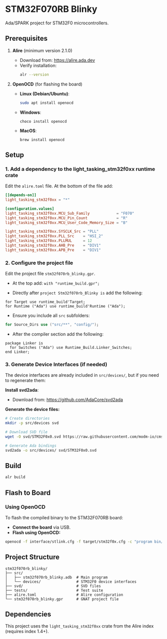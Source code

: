 # STM32F070RB Blinky

Ada/SPARK project for STM32F0 microcontrollers.

## Prerequisites

1. **Alire** (minimum version 2.1.0)
   - Download from: https://alire.ada.dev
   - Verify installation:
     ```bash
     alr --version
     ```

2. **OpenOCD** (for flashing the board)
   - **Linux (Debian/Ubuntu)**:
     ```bash
     sudo apt install openocd
     ```
   - **Windows**:
     ```
     choco install openocd
     ```
   - **MacOS**:
     ```
     brew install openocd
     ```

## Setup

### 1. Add a dependency to the light_tasking_stm32f0xx runtime crate
Edit the `alire.toml` file. At the bottom of the file add:
```toml
[[depends-on]]
light_tasking_stm32f0xx = "*"

[configuration.values]
light_tasking_stm32f0xx.MCU_Sub_Family            = "F070"
light_tasking_stm32f0xx.MCU_Pin_Count             = "R"
light_tasking_stm32f0xx.MCU_User_Code_Memory_Size = "B"

light_tasking_stm32f0xx.SYSCLK_Src = "PLL"
light_tasking_stm32f0xx.PLL_Src    = "HSI_2"
light_tasking_stm32f0xx.PLLMUL     = 12
light_tasking_stm32f0xx.AHB_Pre    = "DIV1"
light_tasking_stm32f0xx.APB_Pre    = "DIV1"
```

### 2. Configure the project file
Edit the project file `stm32f070rb_blinky.gpr`.    

- At the top add:
`with "runtime_build.gpr";`

- Directly after `project Stm32f070rb_Blinky is` add the following:
```
for Target use runtime_build'Target;
for Runtime ("Ada") use runtime_build'Runtime ("Ada");
```

- Ensure you include all `src` subfolders:
```ada
for Source_Dirs use ("src/**", "config/");
```

- After the compiler section add the following:
```
package Linker is
  for Switches ("Ada") use Runtime_Build.Linker_Switches;
end Linker;
```

### 3. Generate Device Interfaces (if needed)

The device interfaces are already included in `src/devices/`, but if you need to regenerate them:

**Install svd2ada**:
- Download from: https://github.com/AdaCore/svd2ada

**Generate the device files:**

```bash
# Create directories
mkdir -p src/devices svd

# Download SVD file
wget -O svd/STM32F0x0.svd https://raw.githubusercontent.com/modm-io/cmsis-svd-stm32/main/stm32f0/STM32F0x0.svd

# Generate Ada bindings
svd2ada -o src/devices/ svd/STM32F0x0.svd
```

## Build

```bash
alr build
```

## Flash to Board

### Using OpenOCD

To flash the compiled binary to the STM32F070RB board:

- **Connect the board** via USB.
- **Flash using OpenOCD:**

```bash
openocd -f interface/stlink.cfg -f target/stm32f0x.cfg -c "program bin/stm32f070rb_blinky verify reset exit"
```

## Project Structure

```
stm32f070rb_blinky/
├── src/
│   ├── stm32f070rb_blinky.adb  # Main program
│   └── devices/                # STM32F0 device interfaces
├── svd/                        # SVD files
├── tests/                      # Test suite
├── alire.toml                  # Alire configuration
└── stm32f070rb_blinky.gpr      # GNAT project file
```

## Dependencies

This project uses the `light_tasking_stm32f0xx` crate from the Alire index (requires index 1.4+).

